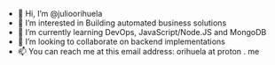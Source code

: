 - 👋 Hi, I’m @julioorihuela
- 👀 I’m interested in Building automated business solutions
- 🌱 I’m currently learning DevOps, JavaScript/Node.JS and MongoDB
- 💞️ I’m looking to collaborate on backend implementations
- 📫 You can reach me at this email address: orihuela at proton . me

<!---
julioorihuela/julioorihuela is a ✨ special ✨ repository because its `README.md` (this file) appears on your GitHub profile.
You can click the Preview link to take a look at your changes.
--->
